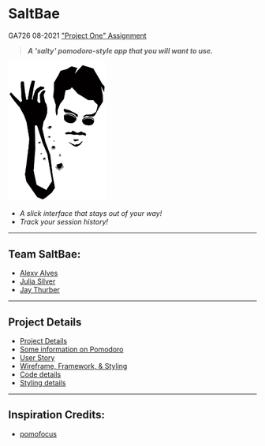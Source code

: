 # SaltBae  
GA726 08-2021
["Project One" Assignment](https://git.generalassemb.ly/wc-seir-726/project-one)

> ***A 'salty' pomodoro-style app that you will want to use.***

<img src="documentation/docs-assets/../../public/assets/saltbae1.png" width="200" border-radius="25">

- *A slick interface that stays out of your way!*
- *Track your session history!*
---
## Team SaltBae: 

- [Alexv Alves](https://github.com/alxalves)
- [Julia Silver](https://github.com/joulesoix)
- [Jay Thurber](https://github.com/jthurber87)
---

## Project Details
- [Project Details](/documentation/project-details.md)
- [Some information on Pomodoro](/documentation/about-pomodoro.md)
- [User Story](/documentation/user-story.md)
- [Wireframe, Framework, & Styling](documentation/framework-styling.md)
- [Code details](documentation/code-details.md)
- [Styling details](documentation/styling-details.md)

---
## Inspiration Credits:
- [pomofocus](https://pomofocus.io/)
